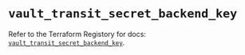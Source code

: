# `vault_transit_secret_backend_key`

Refer to the Terraform Registory for docs: [`vault_transit_secret_backend_key`](https://www.terraform.io/docs/providers/vault/r/transit_secret_backend_key).
